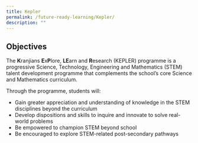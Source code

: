 ```yaml
---
title: Kepler
permalink: /future-ready-learning/Kepler/
description: ""
---
```

## Objectives

The **K**ranjians **E**x**P**lore, **LE**arn and **R**esearch (KEPLER) programme is a progressive Science, Technology, Engineering and Mathematics (STEM) talent development programme that complements the school’s core Science and Mathematics curriculum.

Through the programme, students will:

*   Gain greater appreciation and understanding of knowledge in the STEM disciplines beyond the curriculum 
*   Develop dispositions and skills to inquire and innovate to solve real-world problems 
*   Be empowered to champion STEM beyond school 
*   Be encouraged to explore STEM-related post-secondary pathways


    

